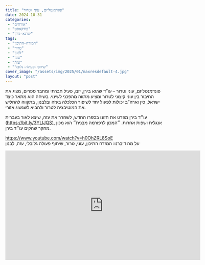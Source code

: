 ```yaml
---
title: "פונדמנטליזם, עוני וטרור"
date: 2024-10-31
categories: 
 - "אורחים"
 - "פודקאסט"
 - "שרגא-בירן"
tags: 
 - "המזרח-התיכון"
 - "טרור"
 - "לבנון"
 - "עוני"
 - "עזה"
 - "שיתוף-פעולה-גלובלי"
cover_image: "/assets/img/2025/01/maxresdefault-4.jpg"
layout: "post"
---
```


פונדמנטליזם, עוני וטרור – עו”ד שרגא בירן, יזם, פעיל חברתי ומחבר ספרים, מציג את החיבור בין עוני קיצוני לטרור ומציע מתווה מהפכני לשינוי. בשיחה הוא מתאר כיצד ישראל, סין וארה”ב יכולות לפעול יחד לשיפור הכלכלה בעזה ובלבנון, בתקווה להחליש את המוטיבציה לטרור ולהביא לשגשוג אזורי.

עו״ד בירן מפרט את חזונו בספרו החדש, לשחרר את עזה, שיצא לאור בעברית (<https://bit.ly/3YLlJQS),> אנגלית ושפות אחרות. ״המכון לרפורמה מבנית״ הוא מכון מחקר שהקים עו״ד בירן.

<https://www.youtube.com/watch?v=h0OhZRL8SoE>  
על מה דיברנו: המזרח התיכון, עוני, טרור, שיתוף פעולה גלובלי, עזה, לבנון

<iframe width="610" height="343" src="https://www.youtube.com/embed/h0OhZRL8SoE" frameborder="0" allow="accelerometer; autoplay; clipboard-write; encrypted-media; gyroscope; picture-in-picture; web-share" referrerpolicy="strict-origin-when-cross-origin" allowfullscreen></iframe>
